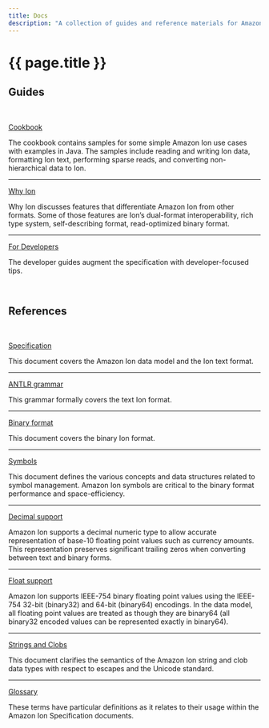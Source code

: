 ```yaml
---
title: Docs
description: "A collection of guides and reference materials for Amazon Ion."
---
```


# {{ page.title }}

## Guides

<br/>

[Cookbook][9]

The cookbook contains samples for some simple Amazon Ion use cases with examples in Java. The samples include reading and writing Ion data, formatting Ion text, performing sparse reads, and converting non-hierarchical data to Ion.

---

[Why Ion][10]

Why Ion discusses features that differentiate Amazon Ion from other formats. Some of those features are Ion’s dual-format interoperability, rich type system, self-describing format, read-optimized binary format.

---

[For Developers][11]

The developer guides augment the specification with developer-focused tips.

<br/>

## References

<br/>

[Specification][1]

This document covers the Amazon Ion data model and the Ion text format.

---

[ANTLR grammar][3]

This grammar formally covers the text Ion format.

---

[Binary format][2]

This document covers the binary Ion format.

---

[Symbols][8]

This document defines the various concepts and data structures related to symbol management. Amazon Ion symbols are critical to the binary format performance and space-efficiency.

---

[Decimal support][4]

Amazon Ion supports a decimal numeric type to allow accurate representation of base-10 floating point values such as currency amounts. This representation preserves significant trailing zeros when converting between text and binary forms.

---

[Float support][5]

Amazon Ion supports IEEE-754 binary floating point values using the IEEE-754 32-bit (binary32) and 64-bit (binary64) encodings. In the data model, all floating point values are treated as though they are binary64 (all binary32 encoded values can be represented exactly in binary64).

---

[Strings and Clobs][7]

This document clarifies the semantics of the Amazon Ion string and clob data types with respect to escapes and the Unicode standard.

---

[Glossary][6]

These terms have particular definitions as it relates to their usage within the Amazon Ion Specification documents.


[1]: docs/spec.html
[2]: docs/binary.html
[3]: docs/text.html
[4]: docs/decimal.html
[5]: docs/float.html
[6]: docs/glossary.html
[7]: docs/stringclob.html
[8]: docs/symbols.html
[9]: guides/cookbook.html
[10]: guides/why.html
[11]: guides/developer.html
